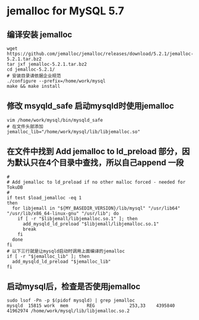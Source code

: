 # jemalloc for MySQL 5.7

## 编译安装 jemalloc

```shell
wget https://github.com/jemalloc/jemalloc/releases/download/5.2.1/jemalloc-5.2.1.tar.bz2
tar jxf jemalloc-5.2.1.tar.bz2
cd jemalloc-5.2.1/
# 安装目录请依据企业规范
./configure --prefix=/home/work/mysql
make && make install
```

## 修改 msyqld_safe 启动mysqld时使用jemalloc

```shell
vim /home/work/mysql/bin/mysqld_safe
# 在文件头部添加
jemalloc_lib="/home/work/mysql/lib/libjemalloc.so"
```

## 在文件中找到 Add jemalloc to ld_preload 部分，因为默认只在4个目录中查找，所以自己append 一段

```shell
#
# Add jemalloc to ld_preload if no other malloc forced - needed for TokuDB
#
if test $load_jemalloc -eq 1
then
  for libjemall in "${MY_BASEDIR_VERSION}/lib/mysql" "/usr/lib64" "/usr/lib/x86_64-linux-gnu" "/usr/lib"; do
    if [ -r "$libjemall/libjemalloc.so.1" ]; then
      add_mysqld_ld_preload "$libjemall/libjemalloc.so.1"
      break
    fi
  done
fi
# 以下三行就是让mysqld启动时调用上面编译的jemalloc
if [ -r "$jemalloc_lib" ]; then
  add_mysqld_ld_preload "$jemalloc_lib"
fi
```

## 启动mysql后，检查是否使用jemalloc

```shell
sudo lsof -Pn -p $(pidof mysqld) | grep jemalloc
mysqld  15815 work  mem       REG             253,33    4395840 41962974 /home/work/mysql/lib/libjemalloc.so.2
```
